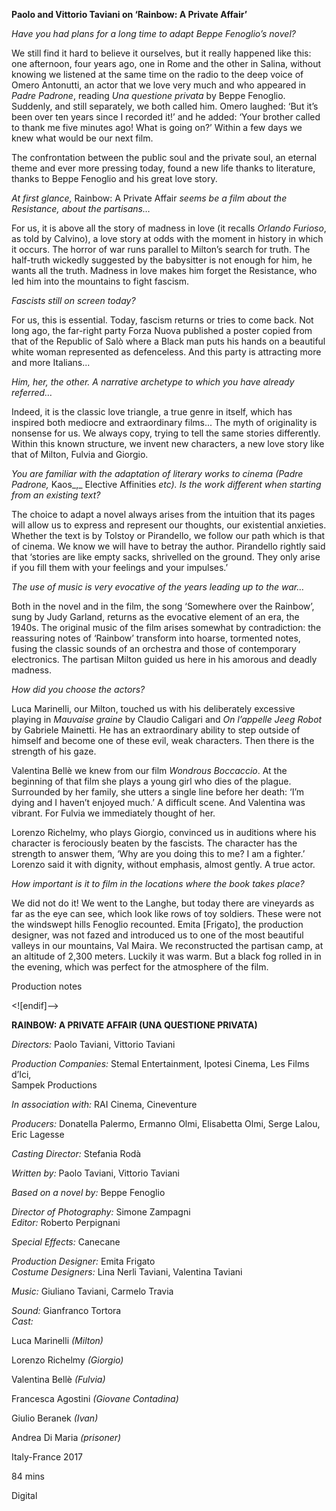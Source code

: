 
**Paolo and Vittorio Taviani on ‘Rainbow: A Private Affair’**

_Have you had plans for a long time to adapt Beppe Fenoglio’s novel?_

We still find it hard to believe it ourselves, but it really happened like this: one afternoon, four years ago, one in Rome and the other in Salina, without knowing we listened at the same time on the radio to the deep voice of Omero Antonutti, an actor that we love very much and who appeared in _Padre Padrone_, reading _Una questione privata_ by Beppe Fenoglio. Suddenly, and still separately, we both called him. Omero laughed: ‘But it’s been over ten years since I recorded it!’ and he added: ‘Your brother called to thank me five minutes ago! What is going on?’ Within a few days we knew what would be our next film.

The confrontation between the public soul and the private soul, an eternal theme and ever more pressing today, found a new life thanks to literature, thanks to Beppe Fenoglio and his great love story.

_At first glance,_ Rainbow: A Private Affair _seems be a film about the Resistance, about the partisans…_

For us, it is above all the story of madness in love (it recalls _Orlando Furioso_, as told by Calvino), a love story at odds with the moment in history in which it occurs. The horror of war runs parallel to Milton’s search for truth. The half-truth wickedly suggested by the babysitter is not enough for him, he wants all the truth. Madness in love makes him forget the Resistance, who led him into the mountains to fight fascism.

_Fascists still on screen today?_

For us, this is essential. Today, fascism returns or tries to come back. Not long ago, the far-right party Forza Nuova published a poster copied from that of the Republic of Salò where a Black man puts his hands on a beautiful white woman represented as defenceless. And this party is attracting more and more Italians...

_Him, her, the other. A narrative archetype to which you have already referred…_

Indeed, it is the classic love triangle, a true genre in itself, which has inspired both mediocre and extraordinary films... The myth of originality is nonsense for us. We always copy, trying to tell the same stories differently. Within this known structure, we invent new characters, a new love story like that of Milton, Fulvia and Giorgio.

_You are familiar with the adaptation of literary works to cinema (_Padre Padrone_,_ Kaos_,_ Elective Affinities _etc). Is the work different when starting from an  existing text?_

The choice to adapt a novel always arises from the intuition that its pages will allow us to express and represent our thoughts, our existential anxieties. Whether the text is by Tolstoy or Pirandello, we follow our path which is that of cinema. We know we will have to betray the author. Pirandello rightly said that ‘stories are like empty sacks, shrivelled on the ground. They only arise if you fill them with your feelings and your impulses.’

_The use of music is very evocative of the years leading up to the war…_

Both in the novel and in the film, the song ‘Somewhere over the Rainbow’, sung by Judy Garland, returns as the evocative element of an era, the 1940s. The original music of the film arises somewhat by contradiction: the reassuring notes of ‘Rainbow’ transform into hoarse, tormented notes, fusing the classic sounds of an orchestra and those of contemporary electronics. The partisan Milton guided us here in his amorous and deadly madness.

_How did you choose the actors?_

Luca Marinelli, our Milton, touched us with his deliberately excessive playing in _Mauvaise graine_ by Claudio Caligari and _On l’appelle_ _Jeeg Robot_ by Gabriele Mainetti. He has an extraordinary ability to step outside of himself and become one of these evil, weak characters. Then there is the strength of his gaze.

Valentina Bellè we knew from our film _Wondrous Boccaccio_. At the beginning of that film she plays a young girl who dies of the plague. Surrounded by her family, she utters a single line before her death: ‘I’m dying and I haven’t enjoyed much.’ A difficult scene. And Valentina was vibrant. For Fulvia we immediately thought of her.

Lorenzo Richelmy, who plays Giorgio, convinced us in auditions where his character is ferociously beaten by the fascists. The character has the strength to answer them, ‘Why are you doing this to me? I am a fighter.’ Lorenzo said it with dignity, without emphasis, almost gently. A true actor.

_How important is it to film in the locations where the book takes place?_

We did not do it! We went to the Langhe, but today there are vineyards as far as the eye can see, which look like rows of toy soldiers. These were not the windswept hills Fenoglio recounted. Emita [Frigato], the production designer, was not fazed and introduced us to one of the most beautiful valleys in our mountains, Val Maira. We reconstructed the partisan camp, at an altitude of 2,300 meters. Luckily it was warm. But a black fog rolled in in the evening, which was perfect for the atmosphere of the film.

Production notes

<![endif]-->

**RAINBOW: A PRIVATE AFFAIR (UNA QUESTIONE PRIVATA)**

_Directors:_ Paolo Taviani, Vittorio Taviani

_Production Companies:_ Stemal Entertainment, Ipotesi Cinema, Les Films d’Ici,  
Sampek Productions

_In_ _association with:_ RAI Cinema, Cineventure

_Producers:_ Donatella Palermo, Ermanno Olmi, Elisabetta Olmi, Serge Lalou, Eric Lagesse

_Casting Director:_ Stefania Rodà

_Written by:_ Paolo Taviani, Vittorio Taviani

_Based on a novel by:_ Beppe Fenoglio

_Director of Photography:_ Simone Zampagni  
_Editor:_ Roberto Perpignani

_Special Effects:_ Canecane

_Production Designer:_ Emita Frigato  
_Costume Designers:_ Lina Nerli Taviani, Valentina Taviani

_Music:_ Giuliano Taviani, Carmelo Travia

_Sound:_ Gianfranco Tortora  
_Cast:_

Luca Marinelli _(Milton)_

Lorenzo Richelmy _(Giorgio)_

Valentina Bellè _(Fulvia)_

Francesca Agostini _(Giovane Contadina)_

Giulio Beranek _(Ivan)_

Andrea Di Maria _(prisoner)_

Italy-France 2017

84 mins

Digital
<!--stackedit_data:
eyJoaXN0b3J5IjpbLTMxMTUxMDQ4NV19
-->